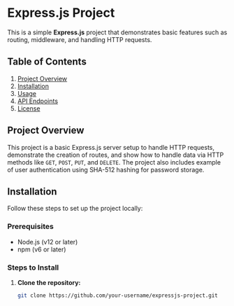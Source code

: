 # Express.js Project

This is a simple **Express.js** project that demonstrates basic features such as routing, middleware, and handling HTTP requests.

## Table of Contents

1. [Project Overview](#project-overview)
2. [Installation](#installation)
3. [Usage](#usage)
4. [API Endpoints](#api-endpoints)
5. [License](#license)

## Project Overview

This project is a basic Express.js server setup to handle HTTP requests, demonstrate the creation of routes, and show how to handle data via HTTP methods like `GET`, `POST`, `PUT`, and `DELETE`. The project also includes example of user authentication using SHA-512 hashing for password storage.

## Installation

Follow these steps to set up the project locally:

### Prerequisites

- Node.js (v12 or later)
- npm (v6 or later)

### Steps to Install

1. **Clone the repository:**

   ```bash
   git clone https://github.com/your-username/expressjs-project.git
